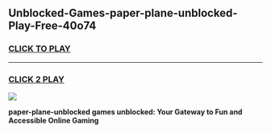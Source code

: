 
## Unblocked-Games-paper-plane-unblocked-Play-Free-40o74
<h3>
<a href="https://premium76.site?title=paper-plane-unblocked&ref=23A">CLICK TO PLAY</a></h3>
<hr>

<h3>
<a href="https://premium76.site?title=paper-plane-unblocked&ref=23A">CLICK 2 PLAY</a>
  
</h3>

<a href="https://premium76.site?title=paper-plane-unblocked&ref=23A"><img src="https://clearcache.store/games.png"></a>


**paper-plane-unblocked games unblocked: Your Gateway to Fun and Accessible Online Gaming**
